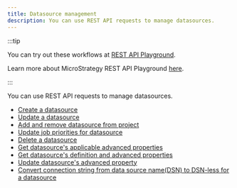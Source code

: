 ```yaml
---
title: Datasource management
description: You can use REST API requests to manage datasources.
---
```


:::tip

You can try out these workflows at [REST API Playground](https://www.postman.com/microstrategysdk/workspace/microstrategy-rest-api/folder/16131298-fe63e329-ca17-40e6-9263-8f451b95e06e?ctx=documentation).

Learn more about MicroStrategy REST API Playground [here](/docs/getting-started/playground.md).

:::

You can use REST API requests to manage datasources.

- [Create a datasource](create-a-datasource.md)
- [Update a datasource](update-a-datasource.md)
- [Add and remove datasource from project](add-and-remove-datasource-from-project.md)
- [Update job priorities for datasource](update-job-priorities-for-datasource.md)
- [Delete a datasource](delete-a-datasource.md)
- [Get datasource's applicable advanced properties](get-datasource-applicable-advanced-properties.md) <Available since="2021 Update 8" inline />
- [Get datasource's definition and advanced properties](get-datasource-with-advanced-properties.md) <Available since="2021 Update 8" inline />
- [Update datasource's advanced property](update-datasource-advanced-property.md) <Available since="2021 Update 8" inline />
- [Convert connection string from data source name(DSN) to DSN-less for a datasource](convert-connection-string-from-dsn-to-dsnless-for-a-datasource.md) <Available since="2021 Update 8" inline />
